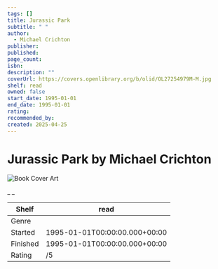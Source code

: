 ```yaml
---
tags: []
title: Jurassic Park
subtitle: " "
author:
  - Michael Crichton
publisher:
published:
page_count:
isbn:
description: ""
coverUrl: https://covers.openlibrary.org/b/olid/OL27254979M-M.jpg
shelf: read
owned: false
start_date: 1995-01-01
end_date: 1995-01-01
rating:
recommended_by:
created: 2025-04-25
---
```


# Jurassic Park by Michael Crichton

![Book Cover Art](https://covers.openlibrary.org/b/olid/OL27254979M-M.jpg)

_ _

| Shelf | read |
| --- | --- |
| Genre |  |
| Started | 1995-01-01T00:00:00.000+00:00 |
| Finished | 1995-01-01T00:00:00.000+00:00 |
| Rating | /5 |


